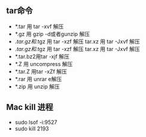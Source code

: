 ## tar命令

- *.tar 用 tar -xvf 解压
- *.gz 用 gzip -d或者gunzip 解压
- *.tar.gz和*.tgz 用 tar -xzf 解压   tar.xz  用 tar -Jxvf 解压
- *.tar.gz和*.tgz 用 tar -xzf 解压   tar.xz  用 tar -Jxvf 解压
- *.tar.bz2用tar -xjf 解压
- *.Z 用 uncompress 解压
- *.tar.Z 用tar -xZf 解压
- *.rar 用 unrar e解压
- *.zip 用 unzip 解压

## Mac kill 进程

- sudo lsof -i:9527
- sudo kill 2193
